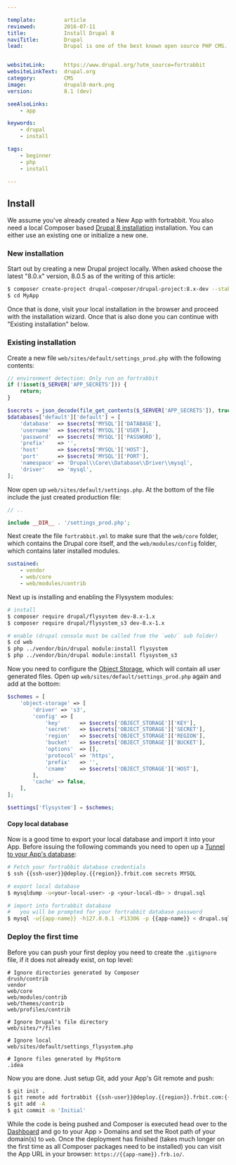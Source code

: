 ```yaml
---

template:         article
reviewed:         2016-07-11
title:            Install Drupal 8
naviTitle:        Drupal
lead:             Drupal is one of the best known open source PHP CMS. Learn here how to use it with fortrabbit.


websiteLink:      https://www.drupal.org/?utm_source=fortrabbit
websiteLinkText:  drupal.org
category:         CMS
image:            drupal8-mark.png
version:          8.1 (dev)

seeAlsoLinks:
    - app

keywords:
    - drupal
    - install

tags:
    - beginner
    - php
    - install

---
```


## Install

We assume you've already created a New App with fortrabbit. You also need a local Composer based [Drupal 8 installation](https://github.com/drupal-composer/drupal-project) installation. You can either use an existing one or initialize a new one.

### New installation

Start out by creating a new Drupal project locally. When asked choose the latest "8.0.x" version, 8.0.5 as of the writing of this article:

```bash
$ composer create-project drupal-composer/drupal-project:8.x-dev --stability dev --no-interaction MyApp
$ cd MyApp
```

Once that is done, visit your local installation in the browser and proceed with the installation wizard. Once that is also done you can continue with "Existing installation" below.

### Existing installation

Create a new file `web/sites/default/settings_prod.php` with the following contents:

```php
// environment detection: Only run on fortrabbit
if (!isset($_SERVER['APP_SECRETS'])) {
    return;
}

$secrets = json_decode(file_get_contents($_SERVER['APP_SECRETS']), true);
$databases['default']['default'] = [
    'database'  => $secrets['MYSQL']['DATABASE'],
    'username'  => $secrets['MYSQL']['USER'],
    'password'  => $secrets['MYSQL']['PASSWORD'],
    'prefix'    => '',
    'host'      => $secrets['MYSQL']['HOST'],
    'port'      => $secrets['MYSQL']['PORT'],
    'namespace' => 'Drupal\\Core\\Database\\Driver\\mysql',
    'driver'    => 'mysql',
];
```

Now open up `web/sites/default/settings.php`. At the bottom of the file include the just created production file:

```php
// ..

include __DIR__ . '/settings_prod.php';
```

Next create the file `fortrabbit.yml` to make sure that the `web/core` folder, which contains the Drupal core itself, and the `web/modules/config` folder, which contains later installed modules.

```yaml
sustained:
    - vendor
    - web/core
    - web/modules/contrib
```

Next up is installing and enabling the Flysystem modules:

```bash
# install
$ composer require drupal/flysystem dev-8.x-1.x
$ composer require drupal/flysystem_s3 dev-8.x-1.x

# enable (drupal console must be called from the `web/` sub folder)
$ cd web
$ php ../vendor/bin/drupal module:install flysystem
$ php ../vendor/bin/drupal module:install flysystem_s3
```

Now you need to configure the [Object Storage](/object-storage), which will contain all user generated files. Open up `web/sites/default/settings_prod.php` again and add at the bottom:

``` php
$schemes = [
    'object-storage' => [
        'driver' => 's3',
        'config' => [
            'key'      => $secrets['OBJECT_STORAGE']['KEY'],
            'secret'   => $secrets['OBJECT_STORAGE']['SECRET'],
            'region'   => $secrets['OBJECT_STORAGE']['REGION'],
            'bucket'   => $secrets['OBJECT_STORAGE']['BUCKET'],
            'options'  => [],
            'protocol' => 'https',
            'prefix'   => '',
            'cname'    => $secrets['OBJECT_STORAGE']['HOST'],
        ],
        'cache' => false,
    ],
];

$settings['flysystem'] = $schemes;
```

#### Copy local database

Now is a good time to export your local database and import it into your App. Before issuing the following commands you need to open up a [Tunnel to your App's database](/mysql#toc-shell-tunnel-mysql):

```bash
# Fetch your fortrabbit database credentials
$ ssh {{ssh-user}}@deploy.{{region}}.frbit.com secrets MYSQL

# export local database
$ mysqldump -u<your-local-user> -p <your-local-db> > drupal.sql

# import into fortrabbit database
#   you will be prompted for your fortrabbit database password
$ mysql -u{{app-name}} -h127.0.0.1 -P13306 -p {{app-name}} < drupal.sql
```


### Deploy the first time

Before you can push your first deploy you need to create the `.gitignore` file, if it does not already exist, on top level:

```
# Ignore directories generated by Composer
drush/contrib
vendor
web/core
web/modules/contrib
web/themes/contrib
web/profiles/contrib

# Ignore Drupal's file directory
web/sites/*/files

# Ignore local
web/sites/default/settings_flysystem.php

# Ignore files generated by PhpStorm
.idea
```

Now you are done. Just setup Git, add your App's Git remote and push:

```bash
$ git init .
$ git remote add fortrabbit {{ssh-user}}@deploy.{{region}}.frbit.com:{{app-name}}.git
$ git add -A
$ git commit -m 'Initial'
```

While the code is being pushed and Composer is executed head over to the [Dashboard](/dashboard) and go to your App > Domains and set the Root path of your domain(s) to `web`. Once the deployment has finished (takes much longer on the first time as all Composer packages need to be installed) you can visit the App URL in your browser: `https://{{app-name}}.frb.io/`.
